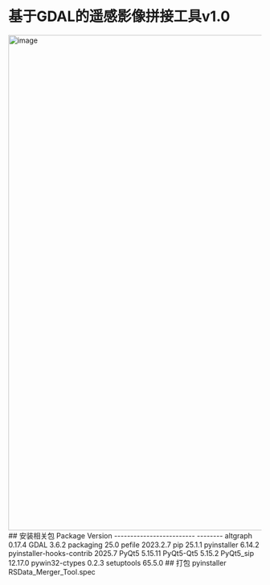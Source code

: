 # 基于GDAL的遥感影像拼接工具v1.0
<img width="604" height="985" alt="image" src="https://github.com/user-attachments/assets/8972130b-1845-40d0-8c47-a41008a1672d" />  
## 安装相关包
Package                   Version  
------------------------- --------  
altgraph                  0.17.4  
GDAL                      3.6.2  
packaging                 25.0
pefile                    2023.2.7  
pip                       25.1.1  
pyinstaller               6.14.2  
pyinstaller-hooks-contrib 2025.7  
PyQt5                     5.15.11  
PyQt5-Qt5                 5.15.2  
PyQt5_sip                 12.17.0  
pywin32-ctypes            0.2.3  
setuptools                65.5.0  
## 打包
pyinstaller RSData_Merger_Tool.spec
